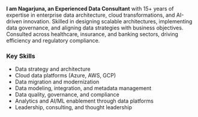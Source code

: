 **I am Nagarjuna, an Experienced Data Consultant** with 15+ years of expertise in enterprise data architecture, cloud transformations, and AI-driven innovation. Skilled in designing scalable architectures, implementing data governance, and aligning data strategies with business objectives. Consulted across healthcare, insurance, and banking sectors, driving efficiency and regulatory compliance.  

### Key Skills  
- Data strategy and architecture  
- Cloud data platforms (Azure, AWS, GCP)  
- Data migration and modernization  
- Data modeling, integration, and metadata management  
- Data quality, governance, and compliance  
- Analytics and AI/ML enablement through data platforms  
- Leadership, consulting, and thought leadership

